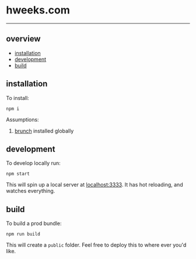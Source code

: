 # hweeks.com

---

## overview

  * [installation](#installation)
  * [development](#development)
  * [build](#build)

## installation

To install:

    npm i

Assumptions:

  1. [brunch](http://brunch.io/docs/getting-started) installed globally

## development

To develop locally run:

    npm start

This will spin up a local server at [localhost:3333](http://localhost:3333/). It has hot reloading, and watches everything.

## build

To build a prod bundle:

    npm run build

This will create a `public` folder. Feel free to deploy this to where ever you'd like.
